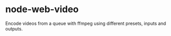 # node-web-video

Encode videos from a queue with ffmpeg using different presets, inputs and
outputs.
